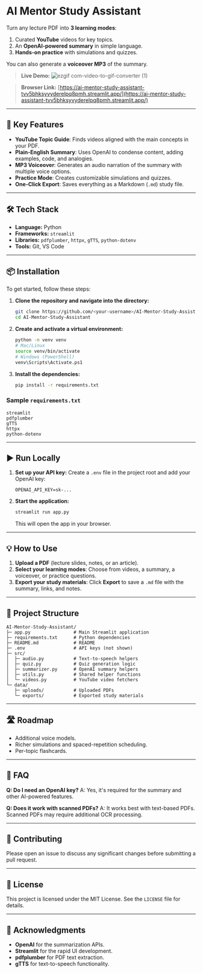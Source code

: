 # AI Mentor Study Assistant

Turn any lecture PDF into **3 learning modes**:

1.  Curated **YouTube** videos for key topics.
2.  An **OpenAI-powered summary** in simple language.
3.  **Hands-on practice** with simulations and quizzes.

You can also generate a **voiceover MP3** of the summary.

> **Live Demo:**
![ezgif com-video-to-gif-converter (1)](https://github.com/user-attachments/assets/3220b1de-0d94-4fd4-802f-404565e1b0e4)



 
> **Browser Link:** [https://ai-mentor-study-assistant-tvv5bhksyvyderelpq8pmh.streamlit.app/](https://ai-mentor-study-assistant-tvv5bhksyvyderelpq8pmh.streamlit.app/)

-----

## 🚀 Key Features

  * **YouTube Topic Guide**: Finds videos aligned with the main concepts in your PDF.
  * **Plain-English Summary**: Uses OpenAI to condense content, adding examples, code, and analogies.
  * **MP3 Voiceover**: Generates an audio narration of the summary with multiple voice options.
  * **Practice Mode**: Creates customizable simulations and quizzes.
  * **One-Click Export**: Saves everything as a Markdown (`.md`) study file.

-----

## 🛠️ Tech Stack

  * **Language:** Python
  * **Frameworks:** `streamlit`
  * **Libraries:** `pdfplumber`, `httpx`, `gTTS`, `python-dotenv`
  * **Tools:** Git, VS Code

-----

## 📦 Installation

To get started, follow these steps:

1.  **Clone the repository and navigate into the directory:**
    ```bash
    git clone https://github.com/<your-username>/AI-Mentor-Study-Assistant.git
    cd AI-Mentor-Study-Assistant
    ```
2.  **Create and activate a virtual environment:**
    ```bash
    python -m venv venv
    # Mac/Linux
    source venv/bin/activate
    # Windows (PowerShell)
    venv\Scripts\Activate.ps1
    ```
3.  **Install the dependencies:**
    ```bash
    pip install -r requirements.txt
    ```

### Sample `requirements.txt`

```
streamlit
pdfplumber
gTTS
httpx
python-dotenv
```

-----

## ▶ Run Locally

1.  **Set up your API key:**
    Create a `.env` file in the project root and add your OpenAI key:
    ```
    OPENAI_API_KEY=sk-...
    ```
2.  **Start the application:**
    ```bash
    streamlit run app.py
    ```
    This will open the app in your browser.

-----

## 💡 How to Use

1.  **Upload a PDF** (lecture slides, notes, or an article).
2.  **Select your learning modes**: Choose from videos, a summary, a voiceover, or practice questions.
3.  **Export your study materials**: Click **Export** to save a `.md` file with the summary, links, and notes.

-----

## 📂 Project Structure

```
AI-Mentor-Study-Assistant/
├─ app.py                # Main Streamlit application
├─ requirements.txt      # Python dependencies
├─ README.md             # README
├─ .env                  # API keys (not shown)
├─ src/
│  ├─ audio.py           # Text-to-speech helpers
│  ├─ quiz.py            # Quiz generation logic
│  ├─ summarizer.py      # OpenAI summary helpers
│  ├─ utils.py           # Shared helper functions
│  └─ videos.py          # YouTube video fetchers
└─ data/
   ├─ uploads/           # Uploaded PDFs
   └─ exports/           # Exported study materials
```

-----

## 🛣️ Roadmap

  * Additional voice models.
  * Richer simulations and spaced-repetition scheduling.
  * Per-topic flashcards.

-----

## 🙋 FAQ

**Q: Do I need an OpenAI key?**
A: Yes, it's required for the summary and other AI-powered features.

**Q: Does it work with scanned PDFs?**
A: It works best with text-based PDFs. Scanned PDFs may require additional OCR processing.

-----

## 🤝 Contributing

Please open an issue to discuss any significant changes before submitting a pull request.

-----

## 📄 License

This project is licensed under the MIT License. See the `LICENSE` file for details.

-----

## 🙏 Acknowledgments

  * **OpenAI** for the summarization APIs.
  * **Streamlit** for the rapid UI development.
  * **pdfplumber** for PDF text extraction.
  * **gTTS** for text-to-speech functionality.

